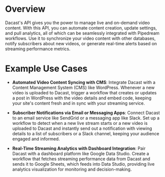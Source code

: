 # Overview

Dacast's API gives you the power to manage live and on-demand video content. With this API, you can automate content creation, update settings, and pull analytics, all of which can be seamlessly integrated with Pipedream workflows. Use it to synchronize your video content with other databases, notify subscribers about new videos, or generate real-time alerts based on streaming performance metrics.

# Example Use Cases

- **Automated Video Content Syncing with CMS**: Integrate Dacast with a Content Management System (CMS) like WordPress. Whenever a new video is uploaded to Dacast, trigger a workflow that creates or updates a post in WordPress with the video details and embed code, keeping your site's content fresh and in sync with your streaming service.

- **Subscriber Notifications via Email or Messaging Apps**: Connect Dacast to an email service like SendGrid or a messaging app like Slack. Set up a workflow to detect when a new live stream starts or a new video is uploaded to Dacast and instantly send out a notification with viewing details to a list of subscribers or a Slack channel, keeping your audience engaged and informed.

- **Real-Time Streaming Analytics with Dashboard Integration**: Pair Dacast with a dashboard platform like Google Data Studio. Create a workflow that fetches streaming performance data from Dacast and sends it to Google Sheets, which feeds into Data Studio, providing live analytics visualization for monitoring and decision-making.

